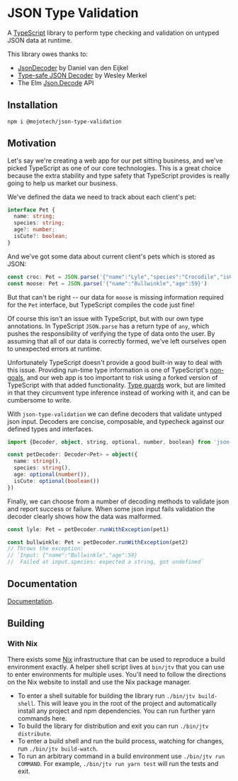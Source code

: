 # JSON Type Validation

A [TypeScript](https://www.typescriptlang.org/) library to perform type checking and validation on untyped JSON data at runtime.

This library owes thanks to:

- [JsonDecoder](https://github.com/aische/JsonDecoder) by Daniel van den Eijkel
- [Type-safe JSON Decoder](https://github.com/ooesili/type-safe-json-decoder) by Wesley Merkel
- The Elm [Json.Decode](http://package.elm-lang.org/packages/elm-lang/core/latest/Json-Decode) API

## Installation
```
npm i @mojotech/json-type-validation
```

## Motivation

Let's say we're creating a web app for our pet sitting business, and we've
picked TypeScript as one of our core technologies. This is a great choice
because the extra stability and type safety that TypeScript provides is really
going to help us market our business.

We've defined the data we need to track about each client's pet:

```typescript
interface Pet {
  name: string;
  species: string;
  age?: number;
  isCute?: boolean;
}
```

And we've got some data about current client's pets which is stored as JSON:

```typescript
const croc: Pet = JSON.parse('{"name":"Lyle","species":"Crocodile","isCute":true}')
const moose: Pet = JSON.parse('{"name":"Bullwinkle","age":59}')
```

But that can't be right -- our data for `moose` is missing information required
for the `Pet` interface, but TypeScript compiles the code just fine!

Of course this isn't an issue with TypeScript, but with our own type
annotations. In TypeScript `JSON.parse` has a return type of `any`, which pushes
the responsibility of verifying the type of data onto the user. By assuming that
all of our data is correctly formed, we've left ourselves open to unexpected
errors at runtime.

Unfortunately TypeScript doesn't provide a good built-in way to deal with this
issue. Providing run-time type information is one of TypeScript's
[non-goals](https://github.com/Microsoft/TypeScript/wiki/TypeScript-Design-Goals#non-goals),
and our web app is too important to risk using a forked version of TypeScript
with that added functionality.
[Type guards](https://basarat.gitbooks.io/typescript/docs/types/typeGuard.html)
work, but are limited in that they circumvent type inference instead of working
with it, and can be cumbersome to write.

With `json-type-validation` we can define decoders that validate untyped json
input. Decoders are concise, composable, and typecheck against our defined types
and interfaces.

```typescript
import {Decoder, object, string, optional, number, boolean} from 'json-type-validation'

const petDecoder: Decoder<Pet> = object({
  name: string(),
  species: string(),
  age: optional(number()),
  isCute: optional(boolean())
})
```

Finally, we can choose from a number of decoding methods to validate json and
report success or failure. When some json input fails validation the decoder
clearly shows how the data was malformed.

```typescript
const lyle: Pet = petDecoder.runWithException(pet1)

const bullwinkle: Pet = petDecoder.runWithException(pet2)
// Throws the exception:
// `Input: {"name":"Bullwinkle","age":59}
//  Failed at input.species: expected a string, got undefined`
```

## Documentation

[Documentation](https://github.com/mojotech/json-type-validation/tree/master/docs).

## Building

### With Nix

There exists some [Nix](https://nixos.org/nix) infrastructure that can be used
to reproduce a build environment exactly. A helper shell script lives at
`bin/jtv` that you can use to enter environments for multiple uses.
You'll need to follow the directions on the Nix website to install and use the
Nix package manager.

* To enter a shell suitable for building the library run `./bin/jtv
  build-shell`. This will leave you in the root of the project and automatically
  install any project and npm dependencies. You can run further yarn commands
  here.
* To build the library for distribution and exit you can run `./bin/jtv distribute`.
* To enter a build shell and run the build process, watching for changes, run
  `./bin/jtv build-watch`.
* To run an arbitrary command in a build environment use `./bin/jtv run
  COMMAND`. For example, `./bin/jtv run yarn test` will run the tests and exit.
